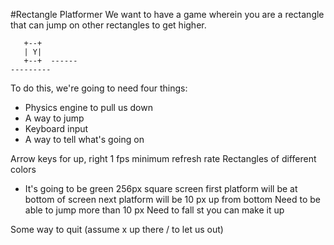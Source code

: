 #Rectangle Platformer
We want to have a game wherein you are a rectangle that can jump on other
rectangles to get higher.

```
   +--+
   | Y|
   +--+  ------
---------
```

To do this, we're going to need four things:
* Physics engine to pull us down 
* A way to jump
* Keyboard input
* A way to tell what's going on


Arrow keys for up, right
1 fps minimum refresh rate
Rectangles of different colors
* It's going to be green
256px square screen
first platform will be at bottom of screen
next platform will be 10 px up from bottom
Need to be able to jump more than 10 px
Need to fall st you can make it up

Some way to quit (assume x up there / to let us out)
